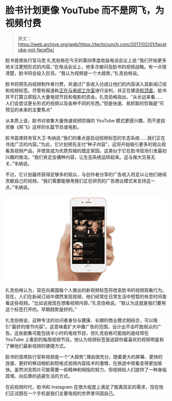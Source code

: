 # 脸书计划更像 YouTube 而不是网飞，为视频付费 

> 原文：<https://web.archive.org/web/https://techcrunch.com/2017/02/01/facetube-not-faceflix/>

脸书首席执行官马克·扎克伯格在今天的第四季度收益电话会议上说:“我们开始更多地关注更短形式的内容。”在电话会议上，他多次被问及脸书的视频战略。有一点很清楚，脸书将会投入巨资。“我认为视频是一个大趋势，”扎克伯格说。

脸书将预先向视频制作者付费，并通过广告收入分成让他们的内容进入其新闻订阅和视频标签。尽管有报道称[正在与电视工作室](https://web.archive.org/web/20230126105324/http://www.recode.net/2016/12/14/13955348/facebook-original-video)进行谈判，并正在建造[机顶盒](https://web.archive.org/web/20230126105324/https://www.wsj.com/articles/facebook-tunes-into-televisions-market-1485900480)，脸书并不打算立即投入大量电视节目和电影的资金。扎克伯格指出，“从长远来看……人们会尝试更长形式的视频以及各种不同的东西。”但是快速、易抓取的剪辑是“可预见的未来的主要焦点”

从本质上说，脸书对收集大量快速视频剪辑的 YouTube 模式更感兴趣，而不是投资像《网飞》这样的长篇节目或电影。

脸书首席财务官大卫·韦纳说:“我们的重点是启动视频标签的生态系统……我们正在寻找广泛的内容。”为此，它计划预先支付“种子内容”，这将开始吸引更多的观众观看其视频产品，并使其成为优质剪辑的既定家园。这类似于它在脸书现场引发最初兴趣的做法。“我们肯定会播种内容，让生态系统运转起来。这与做大交易无关，”韦纳说。

不过，它计划最终获得足够多的观众，与创作者分享的广告收入将足以让他们继续贡献自己的视频。“我们需要能够用我们正在研究的广告商业模式来支持这一点，”韦纳说。

![Facebook Video Search](img/18697a67b769e59af338ca88743e6f5f.png)

扎克伯格认为，现在向美国每个人推出的新视频标签将改变脸书的视频观看行为。现在，人们在新闻订阅中偶然发现视频，他们经常在日常生活中短暂的休息时间查看这些视频。“比如说我现在想看视频内容，”扎克伯格说。“我认为这就是我们要用这个标签打开的。早期趋势是好的。”

扎克伯格说，这种专注的访问者身份与健康、长期的商业模式相结合，可以吸引“最好的情节内容”。这意味着扩大中置广告的范围，设计出不会吓跑观众的广告。这些剧集可能包括半小时的电视节目，但扎克伯格可能指的是经常在 YouTube 上看到的每周视频节目。他认为视频标签是追踪你最喜欢的视频明星和了解他们最新视频的便捷方式。

脸书的首席执行官称视频是一个“大趋势”,理由很充分。随着更大的屏幕、更快的连接、更好的移动相机和短格式视频内容技术的激增，在旅途中观看变得更加愉快。虽然浏览照片可能需要一些精神和拇指的努力，但视频给人们提供了一种身临其境、向后靠的逃避生活的方式。

在前视频时代，脸书和 Instagram 在很大程度上满足了脱离现实的需求，现在他们正试图在一个手机是我们主要电视的世界里巩固自己。